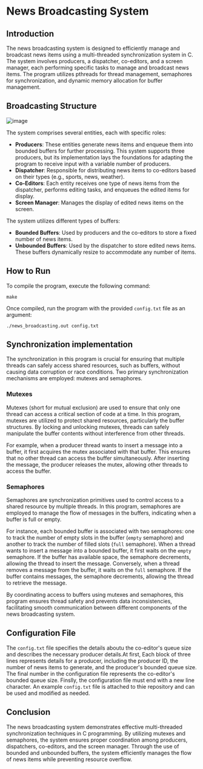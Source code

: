 # News Broadcasting System

## Introduction
The news broadcasting system is designed to efficiently manage and broadcast news items using a multi-threaded synchronization system in C. The system involves producers, a dispatcher, co-editors, and a screen manager, each performing specific tasks to manage and broadcast news items. The program utilizes pthreads for thread management, semaphores for synchronization, and dynamic memory allocation for buffer management. 

## Broadcasting Structure
![image](https://github.com/yeela8g/News-Broadcasting-System/assets/118124478/d08b9336-71aa-4e2f-b12c-a27c63299580)

The system comprises several entities, each with specific roles:

- **Producers**: These entities generate news items and enqueue them into bounded buffers for further processing. This system supports three producers, but its implementation lays the foundations for adapting the program to receive input with a variable number of producers.
- **Dispatcher**: Responsible for distributing news items to co-editors based on their types (e.g., sports, news, weather).
- **Co-Editors**: Each entity receives one type of news items from the dispatcher, performs editing tasks, and enqueues the edited items for display.
- **Screen Manager**: Manages the display of edited news items on the screen.

The system utilizes different types of buffers:
- **Bounded Buffers**: Used by producers and the co-editors to store a fixed number of news items. 
- **Unbounded Buffers**: Used by the dispatcher to store edited news items. These buffers dynamically resize to accommodate any number of items.

## How to Run
To compile the program, execute the following command:
```
make
```
Once compiled, run the program with the provided `config.txt` file as an argument:
```
./news_broadcasting.out config.txt
```

## Synchronization implementation

The synchronization in this program is crucial for ensuring that multiple threads can safely access shared resources, such as buffers, without causing data corruption or race conditions. Two primary synchronization mechanisms are employed: mutexes and semaphores.

### Mutexes

Mutexes (short for mutual exclusion) are used to ensure that only one thread can access a critical section of code at a time. In this program, mutexes are utilized to protect shared resources, particularly the buffer structures. By locking and unlocking mutexes, threads can safely manipulate the buffer contents without interference from other threads.

For example, when a producer thread wants to insert a message into a buffer, it first acquires the mutex associated with that buffer. This ensures that no other thread can access the buffer simultaneously. After inserting the message, the producer releases the mutex, allowing other threads to access the buffer.

### Semaphores

Semaphores are synchronization primitives used to control access to a shared resource by multiple threads. In this program, semaphores are employed to manage the flow of messages in the buffers, indicating when a buffer is full or empty.

For instance, each bounded buffer is associated with two semaphores: one to track the number of empty slots in the buffer (`empty` semaphore) and another to track the number of filled slots (`full` semaphore). When a thread wants to insert a message into a bounded buffer, it first waits on the `empty` semaphore. If the buffer has available space, the semaphore decrements, allowing the thread to insert the message. Conversely, when a thread removes a message from the buffer, it waits on the `full` semaphore. If the buffer contains messages, the semaphore decrements, allowing the thread to retrieve the message.

By coordinating access to buffers using mutexes and semaphores, this program ensures thread safety and prevents data inconsistencies, facilitating smooth communication between different components of the news broadcasting system.


## Configuration File
The `config.txt` file specifies the details aboutu the co-editor's queue size and describes the necessary producer details.At first, Each block of three lines represents details for a producer, including the producer ID, the number of news items to generate, and the producer's bounded queue size. The final number in the configuration file represents the co-editor's bounded queue size. Finslly, the configuration file must end with a new line character. An example `config.txt` file is attached to thie repository and can be used and modified as needed. 

## Conclusion
The news broadcasting system demonstrates effective multi-threaded synchronization techniques in C programming. By utilizing mutexes and semaphores, the system ensures proper coordination among producers, dispatchers, co-editors, and the screen manager. Through the use of bounded and unbounded buffers, the system efficiently manages the flow of news items while preventing resource overflow.
